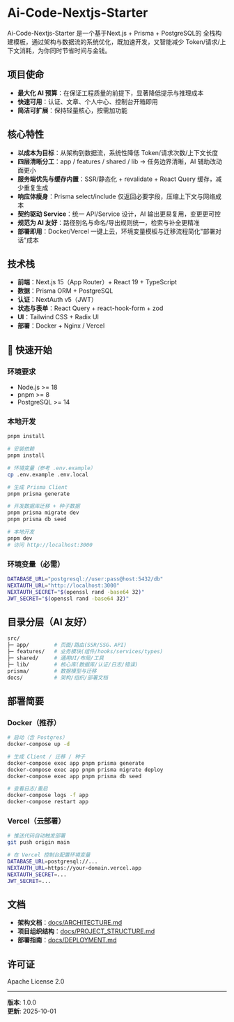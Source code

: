 # Ai-Code-Nextjs-Starter

Ai-Code-Nextjs-Starter 是一个基于Next.js + Prisma + PostgreSQL的 全栈构建模板，通过架构与数据流的系统优化，既加速开发，又智能减少 Token/请求/上下文消耗，为你同时节省时间与金钱。

## 项目使命

- **最大化 AI 预算**：在保证工程质量的前提下，显著降低提示与推理成本
- **快速可用**：认证、文章、个人中心、控制台开箱即用
- **简洁可扩展**：保持轻量核心，按需加功能

## 核心特性

- **以成本为目标**：从架构到数据流，系统性降低 Token/请求次数/上下文长度
- **四层清晰分工**：app / features / shared / lib → 任务边界清晰，AI 辅助改动面更小
- **服务端优先与缓存内置**：SSR/静态化 + revalidate + React Query 缓存，减少重复生成
- **响应体瘦身**：Prisma select/include 仅返回必要字段，压缩上下文与网络成本
- **契约驱动 Service**：统一 API/Service 设计，AI 输出更易复用，变更更可控
- **规范为 AI 友好**：路径别名与命名/导出规则统一，检索与补全更精准
- **部署即用**：Docker/Vercel 一键上云，环境变量模板与迁移流程简化"部署对话"成本

## 技术栈

- **前端**：Next.js 15（App Router）+ React 19 + TypeScript
- **数据**：Prisma ORM + PostgreSQL
- **认证**：NextAuth v5（JWT）
- **状态与表单**：React Query + react-hook-form + zod
- **UI**：Tailwind CSS + Radix UI
- **部署**：Docker + Nginx / Vercel

## 🚀 快速开始

### 环境要求

- Node.js >= 18
- pnpm >= 8
- PostgreSQL >= 14

### 本地开发

```bash
pnpm install
```

```bash
# 安装依赖
pnpm install

# 环境变量（参考 .env.example）
cp .env.example .env.local

# 生成 Prisma Client
pnpm prisma generate

# 开发数据库迁移 + 种子数据
pnpm prisma migrate dev
pnpm prisma db seed

# 本地开发
pnpm dev
# 访问 http://localhost:3000
```

### 环境变量（必需）

```bash
DATABASE_URL="postgresql://user:pass@host:5432/db"
NEXTAUTH_URL="http://localhost:3000"
NEXTAUTH_SECRET="$(openssl rand -base64 32)"
JWT_SECRET="$(openssl rand -base64 32)"
```

## 目录分层（AI 友好）

```bash
src/
├─ app/        # 页面/路由(SSR/SSG、API)
├─ features/   # 业务模块(组件/hooks/services/types)
├─ shared/     # 通用UI/布局/工具
├─ lib/        # 核心库(数据库/认证/日志/错误)
prisma/        # 数据模型与迁移
docs/          # 架构/组织/部署文档
```

## 部署简要

### Docker（推荐）

```bash
# 启动（含 Postgres）
docker-compose up -d

# 生成 Client / 迁移 / 种子
docker-compose exec app pnpm prisma generate
docker-compose exec app pnpm prisma migrate deploy
docker-compose exec app pnpm prisma db seed

# 查看日志/重启
docker-compose logs -f app
docker-compose restart app
```

### Vercel（云部署）

```bash
# 推送代码自动触发部署
git push origin main

# 在 Vercel 控制台配置环境变量
DATABASE_URL=postgresql://...
NEXTAUTH_URL=https://your-domain.vercel.app
NEXTAUTH_SECRET=...
JWT_SECRET=...
```

## 文档

- **架构文档**：[docs/ARCHITECTURE.md](./docs/ARCHITECTURE.md)
- **项目组织结构**：[docs/PROJECT_STRUCTURE.md](./docs/PROJECT_STRUCTURE.md)
- **部署指南**：[docs/DEPLOYMENT.md](./docs/DEPLOYMENT.md)

## 许可证

Apache License 2.0

---

**版本**: 1.0.0  
**更新**: 2025-10-01
